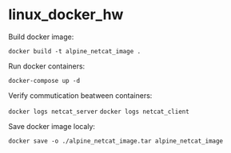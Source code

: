 # linux_docker_hw

Build docker image:

```docker build -t alpine_netcat_image .```

Run docker containers:

```docker-compose up -d```

Verify commutication beatween containers:

```docker logs netcat_server```
```docker logs netcat_client```

Save docker image localy:

```docker save -o ./alpine_netcat_image.tar alpine_netcat_image```
